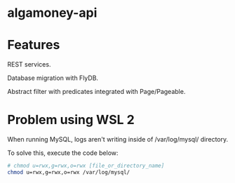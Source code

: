 # algamoney-api

# Features

REST services.

Database migration with FlyDB.

Abstract filter with predicates integrated with Page/Pageable.

# Problem using WSL 2

When running MySQL, logs aren't writing inside of /var/log/mysql/ directory.

To solve this, execute the code below:

```bash
# chmod u=rwx,g=rwx,o=rwx [file_or_directory_name]
chmod u=rwx,g=rwx,o=rwx /var/log/mysql/
```
